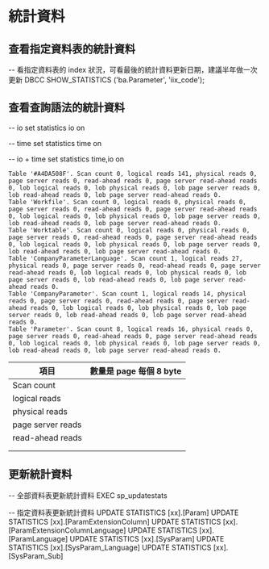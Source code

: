 # 統計資料

## 查看指定資料表的統計資料

-- 看指定資料表的 index 狀況，可看最後的統計資料更新日期，建議半年做一次更新
DBCC SHOW_STATISTICS ('ba.Parameter', 'iix_code');  

## 查看查詢語法的統計資料

-- io
set statistics io on

-- time
set statistics time on

-- io + time
set statistics time,io on

```log
Table '#A4DA508F'. Scan count 0, logical reads 141, physical reads 0, page server reads 0, read-ahead reads 0, page server read-ahead reads 0, lob logical reads 0, lob physical reads 0, lob page server reads 0, lob read-ahead reads 0, lob page server read-ahead reads 0.
Table 'Workfile'. Scan count 0, logical reads 0, physical reads 0, page server reads 0, read-ahead reads 0, page server read-ahead reads 0, lob logical reads 0, lob physical reads 0, lob page server reads 0, lob read-ahead reads 0, lob page server read-ahead reads 0.
Table 'Worktable'. Scan count 0, logical reads 0, physical reads 0, page server reads 0, read-ahead reads 0, page server read-ahead reads 0, lob logical reads 0, lob physical reads 0, lob page server reads 0, lob read-ahead reads 0, lob page server read-ahead reads 0.
Table 'CompanyParameterLanguage'. Scan count 1, logical reads 27, physical reads 0, page server reads 0, read-ahead reads 0, page server read-ahead reads 0, lob logical reads 0, lob physical reads 0, lob page server reads 0, lob read-ahead reads 0, lob page server read-ahead reads 0.
Table 'CompanyParameter'. Scan count 1, logical reads 14, physical reads 0, page server reads 0, read-ahead reads 0, page server read-ahead reads 0, lob logical reads 0, lob physical reads 0, lob page server reads 0, lob read-ahead reads 0, lob page server read-ahead reads 0.
Table 'Parameter'. Scan count 8, logical reads 16, physical reads 0, page server reads 0, read-ahead reads 0, page server read-ahead reads 0, lob logical reads 0, lob physical reads 0, lob page server reads 0, lob read-ahead reads 0, lob page server read-ahead reads 0.
```

| 項目 | 數量是 page 每個 8 byte |
| ---- | - |
| Scan count | |
| logical reads | |
| physical reads | |
| page server reads | |
| read-ahead reads | |
| | |
| | |



## 更新統計資料

-- 全部資料表更新統計資料
EXEC sp_updatestats

-- 指定資料表更新統計資料
UPDATE STATISTICS [xx].[Param]
UPDATE STATISTICS [xx].[ParamExtensionColumn]
UPDATE STATISTICS [xx].[ParamExtensionColumnLanguage]
UPDATE STATISTICS [xx].[ParamLanguage]
UPDATE STATISTICS [xx].[SysParam]
UPDATE STATISTICS [xx].[SysParam_Language]
UPDATE STATISTICS [xx].[SysParam_Sub]
